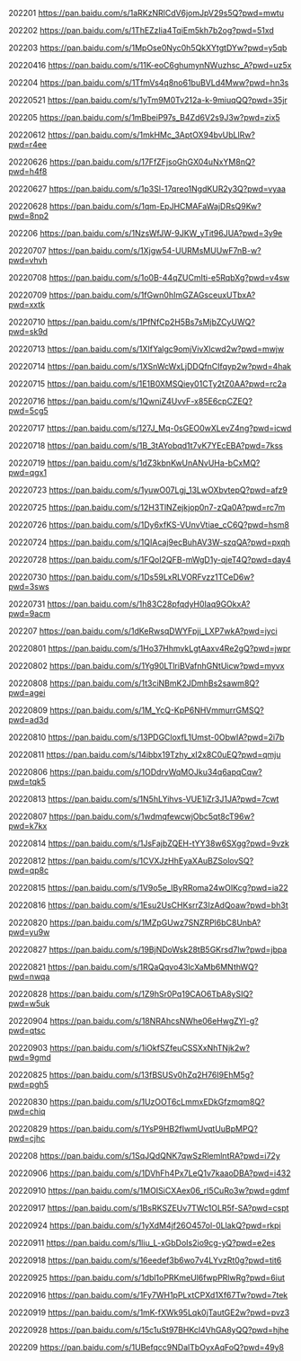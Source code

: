 202201
https://pan.baidu.com/s/1aRKzNRlCdV6jomJpV29s5Q?pwd=mwtu

202202
https://pan.baidu.com/s/1ThEZzIia4TqiEm5kh7b2og?pwd=51xd

202203
https://pan.baidu.com/s/1MpOse0Nyc0h5QkXYtgtDYw?pwd=y5qb

20220416
https://pan.baidu.com/s/11K-eoC6ghumynNWuzhsc_A?pwd=uz5x

202204
https://pan.baidu.com/s/1TfmVs4q8no61buBVLd4Mww?pwd=hn3s

20220521
https://pan.baidu.com/s/1yTm9M0Tv212a-k-9miuqQQ?pwd=35jr

202205
https://pan.baidu.com/s/1mBbeiP97s_B4Zd6V2s9J3w?pwd=zix5

20220612
https://pan.baidu.com/s/1mkHMc_3AptOX94bvUbLlRw?pwd=r4ee

20220626
https://pan.baidu.com/s/17FfZFjsoGhGX04uNxYM8nQ?pwd=h4f8

20220627
https://pan.baidu.com/s/1p3Sl-17qreo1NgdKUR2y3Q?pwd=vyaa

20220628
https://pan.baidu.com/s/1qm-EpJHCMAFaWajDRsQ9Kw?pwd=8np2

202206
https://pan.baidu.com/s/1NzsWfJW-9JKW_yTit96JUA?pwd=3y9e

20220707
https://pan.baidu.com/s/1Xjgw54-UURMsMUUwF7nB-w?pwd=vhvh

20220708
https://pan.baidu.com/s/1o0B-44qZUCmIti-e5RqbXg?pwd=v4sw

20220709
https://pan.baidu.com/s/1fGwn0hImGZAGsceuxUTbxA?pwd=xxtk

20220710
https://pan.baidu.com/s/1PfNfCp2H5Bs7sMjbZCyUWQ?pwd=sk9d

20220713
https://pan.baidu.com/s/1XIfYalgc9omjVivXlcwd2w?pwd=mwjw

20220714
https://pan.baidu.com/s/1XSnWcWxLjDDQfnCIfqyp2w?pwd=4hak

20220715
https://pan.baidu.com/s/1E1B0XMSQiey01CTy2tZ0AA?pwd=rc2a

20220716
https://pan.baidu.com/s/1QwniZ4UvvF-x85E6cpCZEQ?pwd=5cg5

20220717
https://pan.baidu.com/s/127J_Mq-0sGEO0wXLevZ4ng?pwd=icwd

20220718
https://pan.baidu.com/s/1B_3tAYobqd1t7vK7YEcEBA?pwd=7kss

20220719
https://pan.baidu.com/s/1dZ3kbnKwUnANvUHa-bCxMQ?pwd=qgx1

20220723
https://pan.baidu.com/s/1yuwO07Lgj_13LwOXbvtepQ?pwd=afz9

20220725
https://pan.baidu.com/s/12H3TlNZejkjop0n7-zQa0A?pwd=rc7m

20220726
https://pan.baidu.com/s/1Dy6xfKS-VUnvVtiae_cC6Q?pwd=hsm8

20220724
https://pan.baidu.com/s/1QIAcaj9ecBuhAV3W-szqQA?pwd=pxqh

20220728
https://pan.baidu.com/s/1FQoI2QFB-mWgD1y-qjeT4Q?pwd=day4

20220730
https://pan.baidu.com/s/1Ds59LxRLVORFvzz1TCeD6w?pwd=3sws

20220731
https://pan.baidu.com/s/1h83C28pfqdyH0Iaq9GOkxA?pwd=9acm

202207
https://pan.baidu.com/s/1dKeRwsqDWYFpji_LXP7wkA?pwd=jyci

20220801
https://pan.baidu.com/s/1Ho37HhmvkLgtAaxv4Re2gQ?pwd=jwpr

20220802
https://pan.baidu.com/s/1Yg90LTlriBVafnhGNtUicw?pwd=myvx

20220808
https://pan.baidu.com/s/1t3ciNBmK2JDmhBs2sawm8Q?pwd=agei

20220809
https://pan.baidu.com/s/1M_YcQ-KpP6NHVmmurrGMSQ?pwd=ad3d

20220810
https://pan.baidu.com/s/13PDGCloxfL1Umst-0ObwIA?pwd=2i7b

20220811
https://pan.baidu.com/s/14ibbx19Tzhy_xI2x8C0uEQ?pwd=qmju

20220806
https://pan.baidu.com/s/1ODdrvWqMOJku34q6apqCqw?pwd=tqk5

20220813
https://pan.baidu.com/s/1N5hLYihvs-VUE1iZr3J1JA?pwd=7cwt

20220807
https://pan.baidu.com/s/1wdmqfewcwjObc5qt8cT96w?pwd=k7kx

20220814
https://pan.baidu.com/s/1JsFajbZQEH-tYY38w6SXgg?pwd=9vzk

20220812
https://pan.baidu.com/s/1CVXJzHhEyaXAuBZSolovSQ?pwd=qp8c

20220815
https://pan.baidu.com/s/1V9o5e_IByRRoma24wOIKcg?pwd=ia22

20220816
https://pan.baidu.com/s/1Esu2UsCHKsrrZ3IzAdQoaw?pwd=bh3t

20220820
https://pan.baidu.com/s/1MZpGUwz7SNZRPl6bC8UnbA?pwd=yu9w

20220827
https://pan.baidu.com/s/19BjNDoWsk28tB5GKrsd7lw?pwd=jbpa

20220821
https://pan.baidu.com/s/1RQaQqvo43lcXaMb6MNthWQ?pwd=nwqa

20220828
https://pan.baidu.com/s/1Z9hSr0Pq19CAO6TbA8ySIQ?pwd=w5uk

20220904
https://pan.baidu.com/s/18NRAhcsNWhe06eHwgZYl-g?pwd=qtsc

20220903
https://pan.baidu.com/s/1iOkfSZfeuCSSXxNhTNjk2w?pwd=9gmd

20220825
https://pan.baidu.com/s/13fBSUSv0hZq2H76I9EhM5g?pwd=pgh5

20220830
https://pan.baidu.com/s/1UzOOT6cLmmxEDkGfzmqm8Q?pwd=chiq

20220829
https://pan.baidu.com/s/1YsP9HB2fIwmUvqtUuBpMPQ?pwd=cjhc

202208
https://pan.baidu.com/s/1SqJQdQNK7qwSzRlemlntRA?pwd=i72y

20220906
https://pan.baidu.com/s/1DVhFh4Px7LeQ1v7kaaoDBA?pwd=i432

20220910
https://pan.baidu.com/s/1MOISiCXAex06_rI5CuRo3w?pwd=gdmf

20220917
https://pan.baidu.com/s/1BsRKSZEUv7TWc1OLR5f-SA?pwd=cspt

20220924
https://pan.baidu.com/s/1yXdM4jf26O457ol-0LlakQ?pwd=rkpi

20220911
https://pan.baidu.com/s/1liu_L-xGbDoIs2io9cg-yQ?pwd=e2es

20220918
https://pan.baidu.com/s/16eedef3b6wo7v4LYvzRt0g?pwd=tit6

20220925
https://pan.baidu.com/s/1dbl1oPRKmeUl6fwpPRlwRg?pwd=6iut

20220916
https://pan.baidu.com/s/1Fy7WH1pPLxtCPXd1Xf67Tw?pwd=7tek

20220919
https://pan.baidu.com/s/1mK-fXWk95Lqk0jTautGE2w?pwd=pvz3

20220928
https://pan.baidu.com/s/15c1uSt97BHKcl4VhGA8yQQ?pwd=hjhe

202209
https://pan.baidu.com/s/1UBefqcc9NDalTbOyxAqFoQ?pwd=49y8
